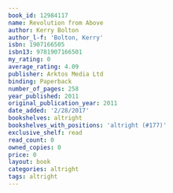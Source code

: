 ```yaml
---
book_id: 12984117
name: Revolution from Above
author: Kerry Bolton
author_l-f: 'Bolton, Kerry'
isbn: 1907166505
isbn13: 9781907166501
my_rating: 0
average_rating: 4.09
publisher: Arktos Media Ltd
binding: Paperback
number_of_pages: 258
year_published: 2011
original_publication_year: 2011
date_added: '2/28/2017'
bookshelves: altright
bookshelves_with_positions: 'altright (#177)'
exclusive_shelf: read
read_count: 0
owned_copies: 0
price: 0
layout: book
categories: altright
tags: altright
---
```

